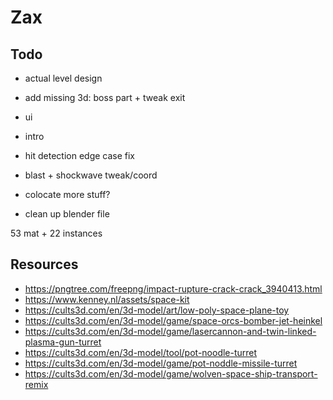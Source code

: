 # Zax

## Todo   
- actual level design    
- add missing 3d: boss part + tweak exit
- ui
- intro  
- hit detection edge case fix  
- blast + shockwave tweak/coord   

- colocate more stuff?
- clean up blender file

53 mat + 22 instances

## Resources
- https://pngtree.com/freepng/impact-rupture-crack-crack_3940413.html
- https://www.kenney.nl/assets/space-kit
- https://cults3d.com/en/3d-model/art/low-poly-space-plane-toy
- https://cults3d.com/en/3d-model/game/space-orcs-bomber-jet-heinkel
- https://cults3d.com/en/3d-model/game/lasercannon-and-twin-linked-plasma-gun-turret
- https://cults3d.com/en/3d-model/tool/pot-noodle-turret
- https://cults3d.com/en/3d-model/game/pot-noddle-missile-turret
- https://cults3d.com/en/3d-model/game/wolven-space-ship-transport-remix
